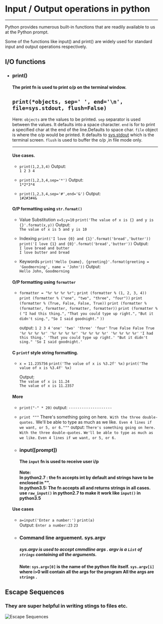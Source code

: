 # Input / Output operations in python

---

Python provides numerous built-in functions that are readily available to us at the Python prompt.

Some of the functions like input() and print() are widely used for standard input and output operations respectively.

## I/O functions

- ### print()
  #### The print fn is used to print o/p on the terminal window.
  
  ## `print(*objects, sep=' ', end='\n', file=sys.stdout, flush=False)`
  
  Here:
   `objects` are the values to be printed.
   `sep` separator is used between the values. It defaults into a space character.
   `end` is for to print a specified char at the end of the line.Defaults  to space char.
   `file` object is where the o/p would be printed. It defaults to [sys.stdout]() which is the terminal screen.
   `flush` is used to buffer the o/p ,in file mode only.
   
   ---
   
  #### Use cases.
   
  - `print(1,2,3,4)`
     Output:<br> `1 2 3 4`

  - `print(1,2,3,4,sep='*')`
     Output: <br>`1*2*3*4`
  
  - `print(1,2,3,4,sep='#',end='&')`
     Output:<br> `1#2#3#4&`

  #### O/P formatting using `str.format()`
  
  - Value Substitution 
    `x=5;y=10`
    `print('The value of x is {} and y is {}'.format(x,y))`
     Output:<br> `The value of x is 5 and y is 10`
     
  - Indexing
    `print('I love {0} and {1}'.format('bread','butter'))`
    `print('I love {1} and {0}'.format('bread','butter'))`
     Output:<br> `I love bread and butter`<br>`I love butter and bread`
     
  - Keywords
    `print('Hello {name}, {greeting}'.format(greeting = 'Goodmorning', name = 'John'))`
     Output:<br>`Hello John, Goodmorning`
  
  #### O/P formatting using `formatter`
  
   - `formatter = "%r %r %r %r";`
     `print (formatter % (1, 2, 3, 4))`
     `print (formatter % ("one", "two", "three", "four"))`
     `print (formatter % (True, False, False, True))`
     `print (formatter % (formatter, formatter, formatter, formatter))`
     `print (formatter % (`
      `"I had this thing.",`
     `"That you could type up right.",`
     `"But it didn't sing.",`
     `"So I said goodnight."`
     `))`
     
     output: 
      `1 2 3 4`
      `'one' 'two' 'three' 'four'`
      `True False False True`
      `'%r %r %r %r' '%r %r %r %r' '%r %r %r %r' '%r %r %r %r'`
      `'I had this thing.' 'That you could type up right.' "But it didn't sing." 'So I said goodnight.'`
  
  #### C `printf` style string formatting.
  
  - `x = 11.235756`
    `print('The value of x is %3.2f' %x)`
    `print('The value of x is %3.4f' %x)`
    
    Output: <br> `The value of x is 11.24`<br>`The value of x is 11.2357`
     
  #### More
  
  - `print("-" * 20)`
    output: `--------------------` 
  - `print """`
    There's something going on here.`
    With the three double-quotes.`
    We'll be able to type as much as we like.`
    Even 4 lines if we want, or 5, or 6."""`
    output:
    `There's something going on here.`
    `With the three double-quotes.`
  `We'll be able to type as much as we like.`
  `Even 4 lines if we want, or 5, or 6.`
  
  
  - ### input([prompt])
    #### The `input` fn is used to receive user i/p 
    
    **Note:<br> In python2.7 : the fn accepts int by default and strings have to be enclosed in "". <br> In python3.5: The fn accepts all and returns strings in all cases.<br>use    `raw_input()` in python2.7 to make it work like `input()` in python3.5**

  #### Use cases

  -  `a=input('Enter a number:')`
      `print(a)`  
      Output:
      `Enter a number:23`
      `23`
  
  - ### Command line arguement. sys.argv
    
    ##### sys.argv is used to accept cmmdline args . argv is a `List` of `strings` containing all the arguments.
    
    **Note:
     `sys.argv[0]` is the name of the python file itself.
     `sys.argv[i]` where i>0 will contain all the args for the program
     All the args are  `strings` .**
## Escape Sequences

### They are super helpful in writing stings to files etc.

  ![Escape Sequences](esc_seq.png)
